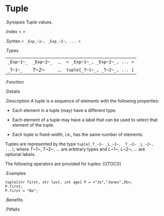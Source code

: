 # Tuple

.Synopsis
Tuple values.

.Index
< >

.Syntax
`< _Exp_~1~, _Exp_~2~, ... >`

.Types


|             |             |       |                                |
| --- | --- | --- | --- |
| `_Exp~1~_`  | `_Exp~2~_`  |  ...  | `< _Exp~1~_, _Exp~2~_, ... >`  |
| `_T~1~_`    |  _T~2~_     | ...   | `tuple[_T~1~_, _T~2~_, ... ]`  |


.Function

.Details

.Description
A tuple is a sequence of elements with the following properties:

*  Each element in a tuple (may) have a different type.

*  Each element of a tuple may have a label that can be used to select that element of the tuple.

*  Each tuple is fixed-width, i.e., has the same number of elements.


Tuples are represented by the type `tuple[_T_~1~ _L_~1~, _T_~2~ _L_~2~, ...]`, 
where _T_~1~, _T_~2~, ... are arbitrary types and _L_~1~, _L_~2~, ... are optional labels. 

The following operators are provided for tuples:
(((TOC)))

.Examples
```rascal-shell
tuple[str first, str last, int age] P = <"Jo","Jones",35>;
P.first;
P.first = "Bo";
```

.Benefits

.Pitfalls

